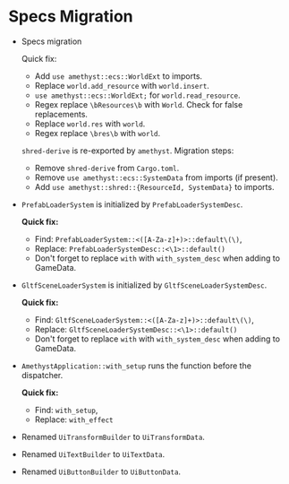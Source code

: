 # Specs Migration

* Specs migration

    Quick fix:

    - Add `use amethyst::ecs::WorldExt` to imports.
    - Replace `world.add_resource` with `world.insert`.
    - `use amethyst::ecs::WorldExt;` for `world.read_resource`.
    - Regex replace `\bResources\b` with `World`. Check for false replacements.
    - Replace `world.res` with `world`.
    - Regex replace `\bres\b` with `world`.

    `shred-derive` is re-exported by `amethyst`. Migration steps:

    - Remove `shred-derive` from `Cargo.toml`.
    - Remove `use amethyst::ecs::SystemData` from imports (if present).
    - Add `use amethyst::shred::{ResourceId, SystemData}` to imports.

* `PrefabLoaderSystem` is initialized by `PrefabLoaderSystemDesc`.

    **Quick fix:**

    - Find: `PrefabLoaderSystem::<([A-Za-z]+)>::default\(\)`,
    - Replace: `PrefabLoaderSystemDesc::<\1>::default()`
    - Don't forget to replace `with` with `with_system_desc` when adding to GameData.

* `GltfSceneLoaderSystem` is initialized by `GltfSceneLoaderSystemDesc`.

    **Quick fix:**

    - Find: `GltfSceneLoaderSystem::<([A-Za-z]+)>::default\(\)`,
    - Replace: `GltfSceneLoaderSystemDesc::<\1>::default()`
    - Don't forget to replace `with` with `with_system_desc` when adding to GameData.

* `AmethystApplication::with_setup` runs the function before the dispatcher.

    **Quick fix:**

    - Find: `with_setup`,
    - Replace: `with_effect`

* Renamed `UiTransformBuilder` to `UiTransformData`.
* Renamed `UiTextBuilder` to `UiTextData`.
* Renamed `UiButtonBuilder` to `UiButtonData`.
